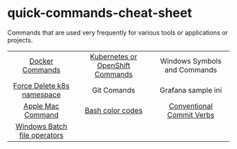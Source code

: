 # quick-commands-cheat-sheet

Commands that are used very frequently for various tools or applications or projects.

<table align="center">
    <tr>
        <td align="center"><a href="./docker-commands">Docker Commands</a></td>
        <td align="center"><a href="./kubernetes">Kubernetes or OpenShift Commands</a></td>
        <td align="center">Windows Symbols and Commands</td>
    </tr>
    <tr>
        <td align="center"><a href="./force-delete-kubernetes-namespace">Force Delete k8s namespace</a></td>
        <td align="center">Git Comands</td>
        <td align="center">Grafana sample ini</td>
    </tr>
    <tr>
        <td align="center"><a href="./mac-commands">Apple Mac Command</a></td>
      <td align="center"><a href="./bash_command">Bash color codes</a></td>
        <td align="center"><a href="./conventional-commit-verbs">Conventional Commit Verbs</a> </td>
    </tr>
    <tr>
        <td align="center"><a href="./windows-batch-file">Windows Batch file operators</a></td>
        <td align="center"><a href=""></a></td>
        <td align="center"><a href=""></a> </td>
    </tr>

</table>
